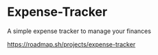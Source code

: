 # Expense-Tracker
A simple expense tracker to manage your finances

https://roadmap.sh/projects/expense-tracker
